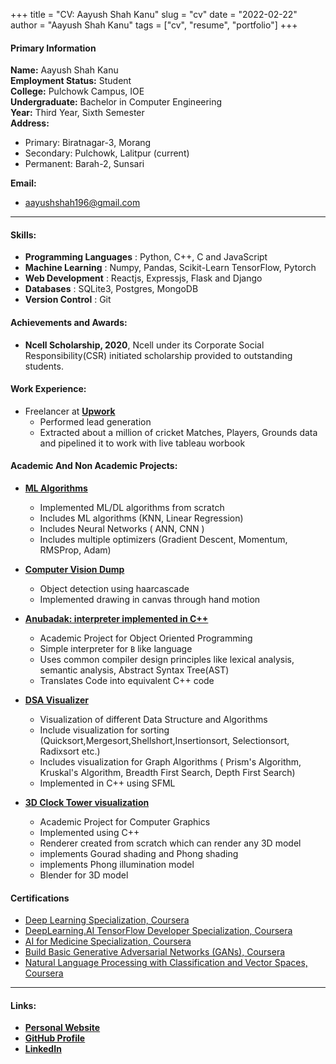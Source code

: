 +++
title = "CV: Aayush Shah Kanu"
slug = "cv"
date = "2022-02-22"
author = "Aayush Shah Kanu"
tags = ["cv", "resume", "portfolio"]
+++

#### Primary Information
**Name:** Aayush Shah Kanu\
**Employment Status:** Student\
**College:** Pulchowk Campus, IOE\
**Undergraduate:** Bachelor in Computer Engineering\
**Year:** Third Year, Sixth Semester\
**Address:**
- Primary: Biratnagar-3, Morang 
- Secondary: Pulchowk, Lalitpur (current)
- Permanent: Barah-2, Sunsari

**Email:**
- aayushshah196@gmail.com

---

#### Skills:

- **Programming Languages** : Python, C++, C and JavaScript
- **Machine Learning** : Numpy, Pandas, Scikit-Learn TensorFlow, Pytorch
- **Web Development** : Reactjs, Expressjs, Flask and Django
- **Databases** : SQLite3, Postgres, MongoDB
- **Version Control** : Git

#### Achievements and Awards:
- **Ncell Scholarship, 2020**,
Ncell under its Corporate Social Responsibility(CSR) initiated scholarship provided to outstanding students.

#### Work Experience:

- Freelancer at **[Upwork](https://www.upwork.com/freelancers/~01257eab052741ec05)**
  - Performed lead generation
  - Extracted about a million of cricket Matches, Players, Grounds data and pipelined it to work with live tableau worbook


#### Academic And Non Academic Projects:


- **[ML Algorithms](https://github.com/Aayushshah196/Ml-Algo)**

  - Implemented ML/DL algorithms from scratch
  - Includes ML algorithms (KNN, Linear Regression)
  - Includes Neural Networks ( ANN, CNN )
  - Includes multiple optimizers (Gradient Descent, Momentum, RMSProp, Adam)

- **[Computer Vision Dump](https://github.com/Aayushshah196/opencvtuts)**

  - Object detection using haarcascade
  - Implemented drawing in canvas through hand motion


- **[Anubadak: interpreter implemented in C++](https://github.com/Atomnp/Anubadak)**

  - Academic Project for Object Oriented Programming
  - Simple interpreter for `B` like language
  - Uses common compiler design principles like lexical analysis, semantic analysis, Abstract Syntax Tree(AST)
  - Translates Code into equivalent C++ code 


- **[DSA Visualizer](https://github.com/Aayushshah196/DataStructure-Algorithms)**

  - Visualization of different Data Structure and Algorithms
  - Include visualization for sorting (Quicksort,Mergesort,Shellshort,Insertionsort, Selectionsort, Radixsort etc.)
  - Includes visualization for Graph Algorithms ( Prism's Algorithm, Kruskal's Algorithm, Breadth First Search, Depth First Search)
  - Implemented in C++ using SFML
  

- **[3D Clock Tower visualization](https://github.com/ADI13579/Opengl-Project)**

  - Academic Project for Computer Graphics
  - Implemented using C++
  - Renderer created from scratch which can render any 3D model
  - implements Gourad shading and Phong shading
  - implements Phong illumination model
  - Blender for 3D model


#### Certifications

- [Deep Learning Specialization, Coursera](https://coursera.org/share/ae6b046ba7dfdb6a0141dbd3001d99c2)
- [DeepLearning.AI TensorFlow Developer Specialization, Coursera](https://coursera.org/share/192007cd3405ac570fd76216389fee4e)
- [AI for Medicine Specialization, Coursera](https://coursera.org/share/a13af8aedbe1cd072c3de65f6130eeb6)
- [Build Basic Generative Adversarial Networks (GANs), Coursera](https://coursera.org/share/81b77842ce2033dd8084c20adedf4d7b)
- [Natural Language Processing with Classification and Vector Spaces, Coursera](https://coursera.org/share/9e66f2d7cac89a081fab9b2ba8abad07)

---
#### Links:

- **[Personal Website](https://aayushshah.com.np/)**
- **[GitHub Profile](https://github.com/aayushshah196)**
- **[LinkedIn](https://www.linkedin.com/in/aayush-shah-kanu-3b04401a2)**
